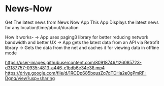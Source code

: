 # News-Now
Get The latest news from News Now App 
This App Displays the latest news for any location/time/about/duration

How it works-
     -> App uses paging3 library for better reducing network bandwidth and better UX 
     -> App gets the latest data from an API via Retrofit library 
     -> Gets the data from the net and caches it for viewing data in offline mode 
     

https://user-images.githubusercontent.com/80918746/126085723-d3187757-0935-4813-a446-e1bdb6e34e38.mp4
https://drive.google.com/file/d/1RODp685bqusZq7dTDHa2e0gPmRF-Dgnq/view?usp=sharing
